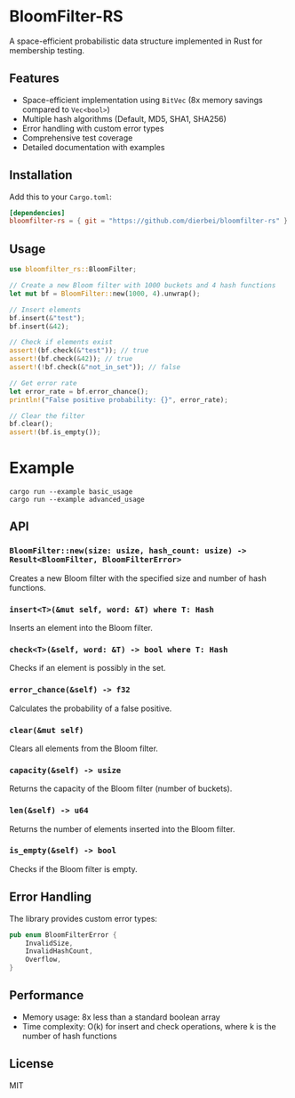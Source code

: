 # BloomFilter-RS

A space-efficient probabilistic data structure implemented in Rust for membership testing.

## Features

- Space-efficient implementation using `BitVec` (8x memory savings compared to `Vec<bool>`)
- Multiple hash algorithms (Default, MD5, SHA1, SHA256)
- Error handling with custom error types
- Comprehensive test coverage
- Detailed documentation with examples

## Installation

Add this to your `Cargo.toml`:

```toml
[dependencies]
bloomfilter-rs = { git = "https://github.com/dierbei/bloomfilter-rs" }
```

## Usage

```rust
use bloomfilter_rs::BloomFilter;

// Create a new Bloom filter with 1000 buckets and 4 hash functions
let mut bf = BloomFilter::new(1000, 4).unwrap();

// Insert elements
bf.insert(&"test");
bf.insert(&42);

// Check if elements exist
assert!(bf.check(&"test")); // true
assert!(bf.check(&42)); // true
assert!(!bf.check(&"not_in_set")); // false

// Get error rate
let error_rate = bf.error_chance();
println!("False positive probability: {}", error_rate);

// Clear the filter
bf.clear();
assert!(bf.is_empty());
```

# Example
```shell
cargo run --example basic_usage
cargo run --example advanced_usage
```

## API

### `BloomFilter::new(size: usize, hash_count: usize) -> Result<BloomFilter, BloomFilterError>`

Creates a new Bloom filter with the specified size and number of hash functions.

### `insert<T>(&mut self, word: &T) where T: Hash`

Inserts an element into the Bloom filter.

### `check<T>(&self, word: &T) -> bool where T: Hash`

Checks if an element is possibly in the set.

### `error_chance(&self) -> f32`

Calculates the probability of a false positive.

### `clear(&mut self)`

Clears all elements from the Bloom filter.

### `capacity(&self) -> usize`

Returns the capacity of the Bloom filter (number of buckets).

### `len(&self) -> u64`

Returns the number of elements inserted into the Bloom filter.

### `is_empty(&self) -> bool`

Checks if the Bloom filter is empty.

## Error Handling

The library provides custom error types:

```rust
pub enum BloomFilterError {
    InvalidSize,
    InvalidHashCount,
    Overflow,
}
```

## Performance

- Memory usage: 8x less than a standard boolean array
- Time complexity: O(k) for insert and check operations, where k is the number of hash functions

## License

MIT
